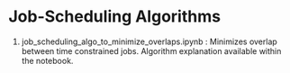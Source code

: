 # Job-Scheduling Algorithms

1)   job_scheduling_algo_to_minimize_overlaps.ipynb : Minimizes overlap between time constrained jobs. Algorithm explanation available within the notebook. 
